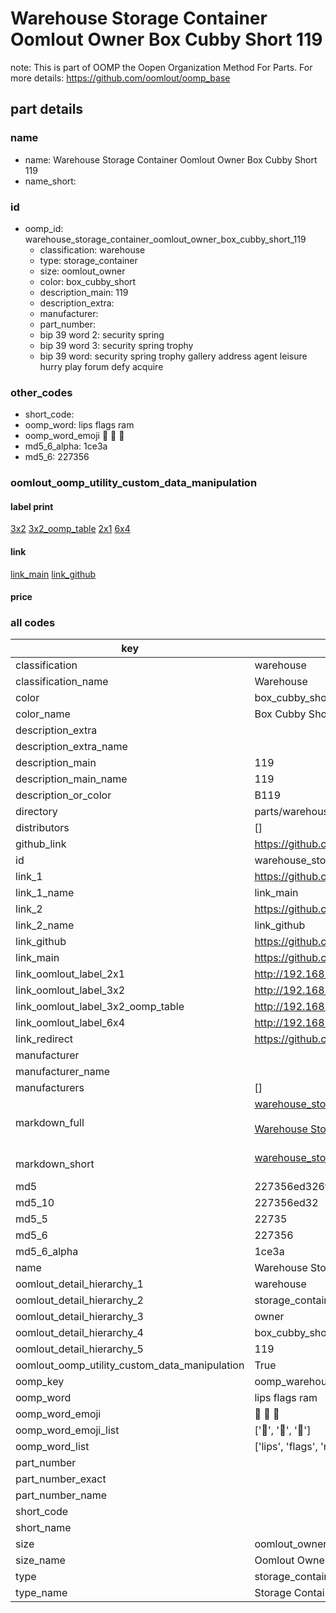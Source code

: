 # Warehouse Storage Container Oomlout Owner Box Cubby Short 119  

note: This is part of OOMP the Oopen Organization Method For Parts. For more details: https://github.com/oomlout/oomp_base

##  part details
  







### name
* name: Warehouse Storage Container Oomlout Owner Box Cubby Short 119
* name_short: 
### id
* oomp_id: warehouse_storage_container_oomlout_owner_box_cubby_short_119
  * classification: warehouse
  * type: storage_container
  * size: oomlout_owner
  * color: box_cubby_short
  * description_main: 119
  * description_extra: 
  * manufacturer: 
  * part_number: 
  * bip 39 word 2: security spring
  * bip 39 word 3: security spring trophy
  * bip 39 word: security spring trophy gallery address agent leisure hurry play forum defy acquire

### other_codes
* short_code: 
* oomp_word: lips flags ram
* oomp_word_emoji :lips: :flags: :ram:
* md5_6_alpha: 1ce3a
* md5_6: 227356






### oomlout_oomp_utility_custom_data_manipulation
#### label print
[3x2](http://192.168.1.245:1112/?label=oomp%201ce3a)
[3x2_oomp_table](http://192.168.1.108:1112/?label=oomp%201ce3a)
[2x1](http://192.168.1.242:1112/?label=oomp%201ce3a)
[6x4](http://192.168.1.55:1112/?label=oomp%201ce3a)    

#### link

[link_main](https://github.com/oomlout/oomlout_oomp_version_1_messy/tree/main/parts/warehouse_storage_container_oomlout_owner_box_cubby_short_119) [link_github](https://github.com/oomlout/oomlout_oomp_version_1_messy/tree/main/parts/warehouse_storage_container_oomlout_owner_box_cubby_short_119)                             

#### price







### all codes 
| key | value |  
| --- | --- |  
| classification | warehouse |  
| classification_name | Warehouse |  
| color | box_cubby_short |  
| color_name | Box Cubby Short |  
| description_extra |  |  
| description_extra_name |  |  
| description_main | 119 |  
| description_main_name | 119 |  
| description_or_color | B119 |  
| directory | parts/warehouse_storage_container_oomlout_owner_box_cubby_short_119 |  
| distributors | [] |  
| github_link | https://github.com/oomlout/oomlout_oomp_part_src/tree/main/parts/warehouse_storage_container_oomlout_owner_box_cubby_short_119 |  
| id | warehouse_storage_container_oomlout_owner_box_cubby_short_119 |  
| link_1 | https://github.com/oomlout/oomlout_oomp_version_1_messy/tree/main/parts/warehouse_storage_container_oomlout_owner_box_cubby_short_119 |  
| link_1_name | link_main |  
| link_2 | https://github.com/oomlout/oomlout_oomp_version_1_messy/tree/main/parts/warehouse_storage_container_oomlout_owner_box_cubby_short_119 |  
| link_2_name | link_github |  
| link_github | https://github.com/oomlout/oomlout_oomp_version_1_messy/tree/main/parts/warehouse_storage_container_oomlout_owner_box_cubby_short_119 |  
| link_main | https://github.com/oomlout/oomlout_oomp_version_1_messy/tree/main/parts/warehouse_storage_container_oomlout_owner_box_cubby_short_119 |  
| link_oomlout_label_2x1 | http://192.168.1.242:1112/?label=oomp%201ce3a |  
| link_oomlout_label_3x2 | http://192.168.1.245:1112/?label=oomp%201ce3a |  
| link_oomlout_label_3x2_oomp_table | http://192.168.1.108:1112/?label=oomp%201ce3a |  
| link_oomlout_label_6x4 | http://192.168.1.55:1112/?label=oomp%201ce3a |  
| link_redirect | https://github.com/oomlout/oomlout_oomp_version_1_messy/tree/main/parts/warehouse_storage_container_oomlout_owner_box_cubby_short_119 |  
| manufacturer |  |  
| manufacturer_name |  |  
| manufacturers | [] |  
| markdown_full | [warehouse_storage_container_oomlout_owner_box_cubby_short_119](none)<br>[](none)<br>[Warehouse Storage Container Oomlout Owner Box Cubby Short 119](none)<br><br> |  
| markdown_short | [warehouse_storage_container_oomlout_owner_box_cubby_short_119](none)<br><br> |  
| md5 | 227356ed326faff41381b5f1d1f4ce16 |  
| md5_10 | 227356ed32 |  
| md5_5 | 22735 |  
| md5_6 | 227356 |  
| md5_6_alpha | 1ce3a |  
| name | Warehouse Storage Container Oomlout Owner Box Cubby Short 119 |  
| oomlout_detail_hierarchy_1 | warehouse |  
| oomlout_detail_hierarchy_2 | storage_container |  
| oomlout_detail_hierarchy_3 | owner |  
| oomlout_detail_hierarchy_4 | box_cubby_short |  
| oomlout_detail_hierarchy_5 | 119 |  
| oomlout_oomp_utility_custom_data_manipulation | True |  
| oomp_key | oomp_warehouse_storage_container_oomlout_owner_box_cubby_short_119 |  
| oomp_word | lips flags ram |  
| oomp_word_emoji | :lips: :flags: :ram: |  
| oomp_word_emoji_list | [':lips:', ':flags:', ':ram:'] |  
| oomp_word_list | ['lips', 'flags', 'ram'] |  
| part_number |  |  
| part_number_exact |  |  
| part_number_name |  |  
| short_code |  |  
| short_name |  |  
| size | oomlout_owner |  
| size_name | Oomlout Owner |  
| type | storage_container |  
| type_name | Storage Container |  
